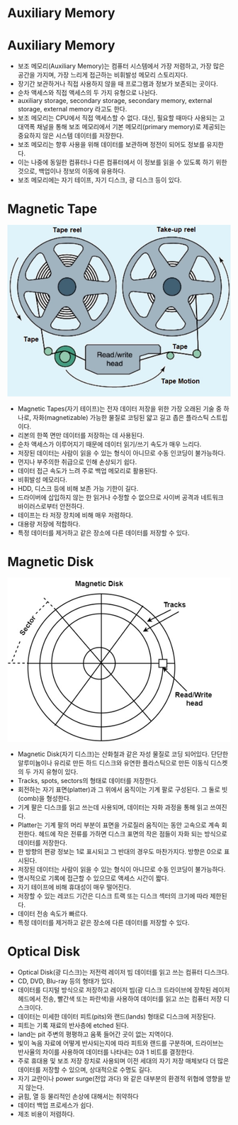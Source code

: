 # Auxiliary Memory

# Auxiliary Memory

- 보조 메모리(Auxiliary Memory)는 컴퓨터 시스템에서 가장 저렴하고, 가장 많은 공간을 가지며, 가장 느리게 접근하는 비휘발성 메모리 스토리지다.
- 장기간 보관하거나 직접 사용하지 않을 때 프로그램과 정보가 보존되는 곳이다.
- 순차 액세스와 직접 액세스의 두 가지 유형으로 나뉜다.
- auxiliary storage, secondary storage, secondary memory, external storage, external memory 라고도 한다.
- 보조 메모리는 CPU에서 직접 액세스할 수 없다. 대신, 필요할 때마다 사용되는 고대역폭 채널을 통해 보조 메모리에서 기본 메모리(primary memory)로 제공되는 중요하지 않은 시스템 데이터를 저장한다.
- 보조 메모리는 향후 사용을 위해 데이터를 보관하며 정전이 되어도 정보를 유지한다.
- 이는 나중에 동일한 컴퓨터나 다른 컴퓨터에서 이 정보를 읽을 수 있도록 하기 위한 것으로, 백업이나 정보의 이동에 유용하다.
- 보조 메모리에는 자기 테이프, 자기 디스크, 광 디스크 등이 있다.

# Magnetic Tape

![Untitled](Auxiliary_Memory/Untitled.png)

- Magnetic Tapes(자기 테이프)는 전자 데이터 저장을 위한 가장 오래된 기술 중 하나로, 자화(magnetizable) 가능한 물질로 코팅된 얇고 길고 좁은 플라스틱 스트립이다.
- 리본의 한쪽 면만 데이터를 저장하는 데 사용된다.
- 순차 액세스가 이루어지기 때문에 데이터 읽기/쓰기 속도가 매우 느리다.
- 저장된 데이터는 사람이 읽을 수 있는 형식이 아니므로 수동 인코딩이 불가능하다.
- 먼지나 부주의한 취급으로 인해 손상되기 쉽다.
- 데이터 접근 속도가 느려 주로 백업 메모리로 활용된다.
- 비휘발성 메모리다.
- HDD, 디스크 등에 비해 보존 가능 기한이 길다.
- 드라이버에 삽입하지 않는 한 읽거나 수정할 수 없으므로 사이버 공격과 네트워크 바이러스로부터 안전하다.
- 테이프는 타 저장 장치에 비해 매우 저렴하다.
- 대용량 저장에 적합하다.
- 특정 데이터를 제거하고 같은 장소에 다른 데이터를 저장할 수 있다.

# Magnetic Disk

![Untitled](Auxiliary_Memory/Untitled%201.png)

- Magnetic Disk(자기 디스크)는 산화철과 같은 자성 물질로 코딩 되어있다. 단단한 알루미늄이나 유리로 만든 하드 디스크와 유연한 플라스틱으로 만든 이동식 디스켓의 두 가지 유형이 있다.
- Tracks, spots, sectors의 형태로 데이터를 저장한다.
- 회전하는 자기 표면(platter)과 그 위에서 움직이는 기계 팔로 구성된다. 그 둘로 빗(comb)을 형성한다.
- 기계 팔은 디스크를 읽고 쓰는데 사용되며, 데이터는 자화 과정을 통해 읽고 쓰여진다.
- Platter는 기계 팔의 머리 부분이 표면을 가로질러 움직이는 동안 고속으로 계속 회전한다. 헤드에 작은 전류를 가하면 디스크 표면의 작은 점들이 자화 되는 방식으로 데이터를 저장한다.
- 한 방향의 편광 정보는 1로 표시되고 그 반대의 경우도 마찬가지다. 방향은 0으로 표시된다.
- 저장된 데이터는 사람이 읽을 수 있는 형식이 아니므로 수동 인코딩이 불가능하다.
- 명시적으로 기록에 접근할 수 있으므로 액세스 시간이 짧다.
- 자기 테이프에 비해 휴대성이 매우 떨어진다.
- 저장할 수 있는 레코드 기간은 디스크 트랙 또는 디스크 섹터의 크기에 따라 제한된다.
- 데이터 전송 속도가 빠르다.
- 특정 데이터를 제거하고 같은 장소에 다른 데이터를 저장할 수 있다.

# O**ptical Disk**

- Optical Disk(광 디스크)는 저전력 레이저 빔 데이터를 읽고 쓰는 컴퓨터 디스크다.
- CD, DVD, Blu-ray 등의 형태가 있다.
- 데이터를 디지털 방식으로 저장하고 레이저 빔(광 디스크 드라이브에 장착된 레이저 헤드에서 전송, 빨간색 또는 파란색)을 사용하여 데이터를 읽고 쓰는 컴퓨터 저장 디스크이다.
- 데이터는 미세한 데이터 피트(pits)와 랜드(lands) 형태로 디스크에 저장된다.
- 피트는 기록 재료의 반사층에 etched 된다.
- land는 pit 주변의 평평하고 움푹 들어간 곳이 없는 지역이다.
- 빛이 녹음 자료에 어떻게 반사되는지에 따라 피트와 랜드를 구분하며, 드라이브는 반사율의 차이를 사용하여 데이터를 나타내는 0과 1 비트를 결정한다.
- 주로 휴대용 및 보조 저장 장치로 사용되며 이전 세대의 자기 저장 매체보다 더 많은 데이터를 저장할 수 있으며, 상대적으로 수명도 길다.
- 자기 교란이나 power surge(전압 과다) 와 같은 대부분의 환경적 위협에 영향을 받지 않는다.
- 긁힘, 열 등 물리적인 손상에 대해서는 취약하다
- 데이터 백업 프로세스가 쉽다.
- 제조 비용이 저렴하다.